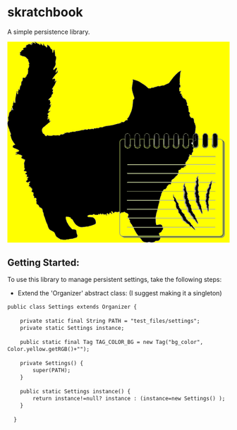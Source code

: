# skratchbook
A simple persistence library.

<img src="https://github.com/aiman-al-masoud/skratchbook/blob/main/res/skratchbook.png"></img>

## Getting Started:

To use this library to manage persistent settings, take the following steps:

* Extend the 'Organizer' abstract class: 
(I suggest making it a singleton)

```
public class Settings extends Organizer {
	
	private static final String PATH = "test_files/settings";
	private static Settings instance;
	
	public static final Tag TAG_COLOR_BG = new Tag("bg_color", Color.yellow.getRGB()+"");
	
	private Settings() {
		super(PATH);
	}
	
	public static Settings instance() {
		return instance!=null? instance : (instance=new Settings() );
	}
  
  }
```

